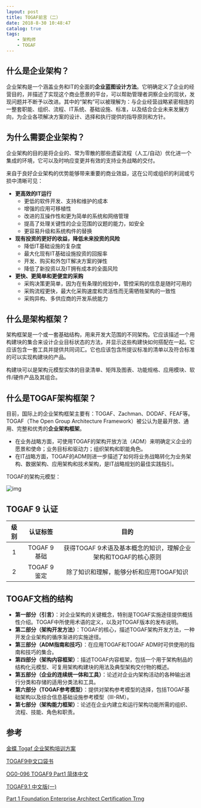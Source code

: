 ```yaml
---
layout: post
title: TOGAF前言（二）
date: 2018-8-30 10:48:47
catalog: true
tags:
    - 架构师
    - TOGAF
---
```


## 什么是企业架构？

企业架构是一个涵盖业务和IT的全面的**企业蓝图设计方法**。它明确定义了企业的经营目的，并描述了实现这个商业愿景的平台，可以帮助管理者洞察企业的现状，发现问题并不断予以改进。其中的“架构”可以被理解为：与企业经营战略紧密相连的一整套职能、组织、流程、IT系统、基础设施、标准，以及结合企业未来发展方向，为企业各项解决方案的设计、选择和执行提供的指导原则和方针。

## 为什么需要企业架构？

企业架构的目的是将企业的、常为零散的那些遗留流程（人工/自动）优化进一个集成的环境，它可以及时响应变更并有效的支持业务战略的交付。

来自于良好企业架构的优势能够带来重要的商业效益，这在公司或组织的利润或亏损中清晰可见：

- **更高效的IT运行**
  - 更低的软件开发、支持和维护的成本
  - 增强的应用可移植性
  - 改进的互操作性和更为简单的系统和网络管理
  - 提高了处理关键性的企业范围的议题的能力，如安全
  - 更容易升级和系统构件的替换
- **现有投资的更好的收益，降低未来投资的风险**
  - 降低IT基础设施的复杂度
  - 最大化现有IT基础设施投资的回报率
  - 开发、购买和外包IT解决方案的弹性
  - 降低了新投资以及IT拥有成本的全面风险
- **更快、更简单和更便宜的采购**
  - 采购决策更简单，因为在有条理的规划中，管控采购的信息是随时可用的
  - 采购流程更快，最大化采购速度和灵活性而无需牺牲架构的一致性
  - 采购异构、多供应商的开发系统能力

## 什么是架构框架？

架构框架是一个或一套基础结构，用来开发大范围的不同架构。它应该描述一个用构建块的集合来设计企业目标状态的方法，并显示这些构建快如何搭配在一起。它应该包含一套工具并提供共同词汇。它也应该包含所提议标准的清单以及符合标准的可以实现构建块的产品。

构建块可以是架构元模型实体的目录清单、矩阵及图表、功能规格、应用模块、软件/硬件产品及其组合。

## 什么是TOGAF架构框架？

目前，国际上的企业架构框架主要有：TOGAF、Zachman、DODAF、FEAF等。TOGAF（The Open Group Architecture Framework）被公认为是最开放、通用、完整和优秀的**企业架构框架**。

- 在业务战略方面，可使用TOGAF的架构开放方法（ADM）来明确定义企业的愿景和使命；业务目标和驱动力；组织架构和职能角色。
- 在IT战略方面，TOGAF的ADM则进一步描述了如何将业务战略转化为业务架构、数据架构、应用架构和技术架构，是IT战略规划的最佳实践指引。

TOGAF的架构元模型：

![img](../../../../img/in-post/post-togaf/1.png)

## TOGAF 9 认证

|级别|认证标签|目的|
|:---:|:---:|:---:|
|1|TOGAF 9 基础|获得TOGAF 9术语及基本概念的知识，理解企业架构和TOGAF的核心原则|
|2|TOGAF 9 鉴定|除了知识和理解，能够分析和应用TOGAF知识|

## TOGAF文档的结构

- **第一部分（引言）**：对企业架构的关键概念，特别是TOGAF实施途径提供概括性介绍。TOGAF中所使用术语的定义，以及对TOGAF版本的发布说明。
- **第二部分（架构开发方法）**：TOGAF的核心，描述TOGAF架构开发方法，一种开发企业架构的循序渐进的实施途径。
- **第三部分（ADM指南和技巧）**：在应用TOGAF和TOGAF ADM时可供使用的指南和技巧的集合。
- **第四部分（架构内容框架）**：描述TOGAF内容框架，包括一个用于架构制品的结构化元模型、可复用架构构建块的用法及典型架构交付物的概述。
- **第五部分（企业的连续统一体和工具）**：论述对企业内架构活动的各种输出进行分类和存储的适用分类法和工具。
- **第六部分（TOGAF参考模型）**：提供对架构参考模型的选择，包括TOGAF基础架构以及综合信息基础设施参考模型（III-RM）。
- **第七部分（架构能力框架）**：论述在企业内建立和运行架构功能所需的组织、流程、技能、角色和职责。

## 参考

[金蝶 Togaf 企业架构培训方案](https://www.slideshare.net/pdffile/togaf-12715738)

[TOGAF9中文口袋书](https://wenku.baidu.com/view/8090b798185f312b3169a45177232f60ddcce78a.html?sxts=1535592980866)

[OG0-096 TOGAF9 Part1 简体中文](https://wenku.baidu.com/view/03c974d114791711cd7917a7.html?rec_flag=default&sxts=1535593555616)

[TOGAF9.1 中文版(一)](https://wenku.baidu.com/view/8ffb7aa785868762caaedd3383c4bb4cf7ecb7e3.html)

[Part 1 Foundation Enterprise Architect Certification Trng](https://www.udemy.com/togaf-enterprise-architect/)
